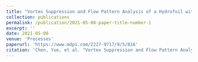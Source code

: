 ```yaml
---
title: "Vortex Suppression and Flow Pattern Analysis of a Hydrofoil with Parallel Grooves"
collection: publications
permalink: /publication/2021-05-08-paper-title-number-1
excerpt: ''
date: 2021-05-08
venue: 'Processes'
paperurl: 'https://www.mdpi.com/2227-9717/9/5/816'
citation: 'Chen, Yue, et al. "Vortex Suppression and Flow Pattern Analysis of a Hydrofoil with Parallel Grooves." Processes 9.5 (2021): 816.'
---
```

